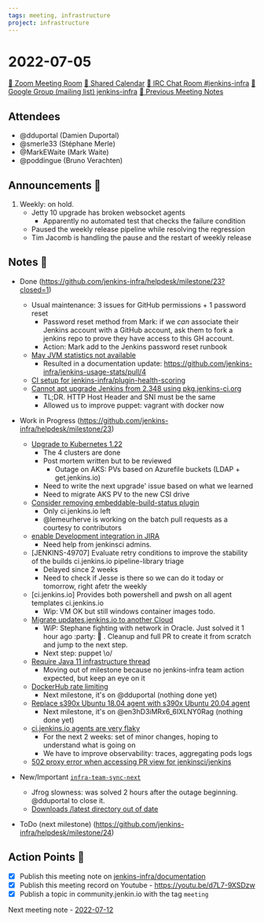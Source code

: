 ```yaml
---
tags: meeting, infrastructure
project: infrastructure
---
```

<!-- markdownlint-disable MD026-->

# 2022-07-05

[:movie_camera: Zoom Meeting Room](https://zoom.us/j/92454301214?pwd=aEVoUi9EanpaakN3L1ZxRlpDQk5Ddz09)
[:calendar: Shared Calendar](https://jenkins.io/event-calendar/)
[:speech_balloon: IRC Chat Room #jenkins-infra](https://jenkins.io/chat/#jenkins-infra)
[:email: Google Group (mailing list) jenkins-infra](https://groups.google.com/g/jenkins-infra)
[🧠 Previous Meeting Notes](https://github.com/jenkins-infra/documentation/blob/main/meetings/2022-06-28.md)

## Attendees

* @dduportal (Damien Duportal)
* @smerle33 (Stéphane Merle)
* @MarkEWaite (Mark Waite)
* @poddingue (Bruno Verachten)

## Announcements :loudspeaker:

1. Weekly: on hold.
    * Jetty 10 upgrade has broken websocket agents
        * Apparently no automated test that checks the failure condition
    * Paused the weekly release pipeline while resolving the regression
    * Tim Jacomb is handling the pause and the restart of weekly release

## Notes :book:

* Done (https://github.com/jenkins-infra/helpdesk/milestone/23?closed=1)
  * Usual maintenance: 3 issues for GitHub permissions + 1 password reset
      * Password reset method from Mark: if we *can* associate their Jenkins account with a GitHub account, ask them to fork a jenkins repo to prove they have access to this GH account.
      * Action: Mark add to the Jenkins password reset runbook
  * [May JVM statistics not available](https://github.com/jenkins-infra/helpdesk/issues/3028)
      * Resulted in a documentation update: https://github.com/jenkins-infra/jenkins-usage-stats/pull/4
  * [CI setup for jenkins-infra/plugin-health-scoring](https://github.com/jenkins-infra/helpdesk/issues/3021)
  * [Cannot apt upgrade Jenkins from 2.348 using pkg.jenkins-ci.org](https://github.com/jenkins-infra/helpdesk/issues/3020)
      * TL;DR. HTTP Host Header and SNI must be the same
      * Allowed us to improve puppet: vagrant with docker now

* Work in Progress (https://github.com/jenkins-infra/helpdesk/milestone/23)
  * [Upgrade to Kubernetes 1.22](https://github.com/jenkins-infra/helpdesk/issues/2930)
      * The 4 clusters are done 
      * Post mortem written but to be reviewed
          * Outage on AKS: PVs based on Azurefile buckets (LDAP + get.jenkins.io)
      * Need to write the next upgrade' issue based on what we learned
      * Need to migrate AKS PV to the new CSI drive
  * [Consider removing embeddable-build-status plugin](https://github.com/jenkins-infra/helpdesk/issues/3013)
      * Only ci.jenkins.io left
      * @lemeurherve is working on the batch pull requests as a courtesy to contributors
  * [enable Development integration in JIRA](https://github.com/jenkins-infra/helpdesk/issues/2985)
      * Need help from jenkinsci admins.
  * [JENKINS-49707] Evaluate retry conditions to improve the stability of the builds ci.jenkins.io pipeline-library triage
      * Delayed since 2 weeks
      * Need to check if Jesse is there so we can do it today or tomorrow, right afetr the weekly 
  * [ci.jenkins.io] Provides both powershell and pwsh on all agent templates ci.jenkins.io 
      * Wip: VM OK but still windows container images todo. 
  * [Migrate updates.jenkins.io to another Cloud](https://github.com/jenkins-infra/helpdesk/issues/2649)
      * WiP: Stephane fighting with network in Oracle. Just solved it 1 hour ago :party: :clap: . Cleanup and full PR to create it from scratch and jump to the next step.
      * Next step: puppet \o/
  * [Require Java 11 infrastructure thread](https://github.com/jenkins-infra/helpdesk/issues/2649)
      * Moving out of milestone because no jenkins-infra team action expected, but keep an eye on it
  * [DockerHub rate limiting](https://github.com/jenkins-infra/helpdesk/issues/2961)
      * Next milestone, it's on @dduportal (nothing done yet)
  * [Replace s390x Ubuntu 18.04 agent with s390x Ubuntu 20.04 agent](https://github.com/jenkins-infra/helpdesk/issues/2983)
      * Next milestone, it's on @en3hD3iMRx6_6IXLNY0Rag  (nothing done yet)
  * [ci.jenkins.io agents are very flaky](https://github.com/jenkins-infra/helpdesk/issues/3031)
      * For the next 2 weeks: set of minor changes, hoping to understand what is going on
      * We have to improve observability: traces, aggregating pods logs
  * [502 proxy error when accessing PR view for jenkinsci/jenkins](https://github.com/jenkins-infra/helpdesk/issues/3029)
 

* New/Important [`infra-team-sync-next`](https://github.com/jenkins-infra/helpdesk/milestone/10)
    * Jfrog slowness: was solved 2 hours after the outage beginning. @dduportal to close it.
    * [Downloads /latest directory out of date](https://github.com/jenkins-infra/helpdesk/issues/3034)

* ToDo (next milestone) (https://github.com/jenkins-infra/helpdesk/milestone/24)

## Action Points :muscle:

<!-- How To: https://github.com/jenkins-infra/runbooks/tree/main/meetings -->
* [x] Publish this meeting note on [jenkins-infra/documentation](https://github.com/jenkins-infra/documentation) 
* [x] Publish this meeting record on Youtube - https://youtu.be/d7L7-9XSDzw
* [x] Publish a topic in community.jenkin.io with the tag `meeting`

Next meeting note - [2022-07-12](https://github.com/jenkins-infra/documentation/blob/main/meetings/2022-07-12.md) 
